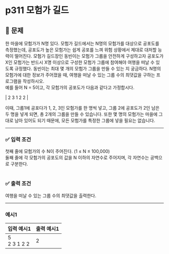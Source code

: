 # p311 모험가 길드
## 🔔 문제
한 마을에 모험가가 N명 있다. 모험가 길드에서는 N명의 모험가를 대상으로 공포도를 측정했는데, 공포도가 높은 모험가는 쉽게 공포를 느껴 위험 상황에서 제대로 대처할 능력이 떨어진다.
모험가 길드장인 동빈이는 모험가 그룹을 안전하게 구성하고자 공포도가 X인 모험가는 반드시 X명 이상으로 구성한 모험가 그룹에 참여해야 여행을 떠날 수 있도록 규정했다.
동빈이는 최대 몇 개의 모험가 그룹을 만들 수 있는 지 궁금하다. N명의 모험가에 대한 정보가 주어졌을 때, 여행을 떠날 수 있는 그룹 수의 최댓값을 구하는 프로그램을 작성하시오.
<br>
예를 들어 N = 5이고, 각 모험가의 공포도가 다음과 같다고 가정합시다.

| 2 3 1 2 2 |

이때, 그룹1에 공포다가 1, 2, 3인 모험가를 한 명씩 넣고, 그룹 2에 공포도가 2인 남은 두 명을 넣게 되면, 총 2개의 그룹을 만들 수 있습니다. 또한 몇 명의 모험가는 마을에 그대로 남아 있어도 되기 때문에, 모든 모험가를 특정한 그룹에 넣을 필요는 없습니다.
<hr>

### ✅ 입력 조건
첫째 줄에 모험가의 수 N이 주어진다. (1 ≤ N ≤ 100,000)
<br>
둘째 줄에 각 모험가의 공포도의 값을 N 이하의 자연수로 주어지며, 각 자연수는 공백으로 구분한다.
<br>
<br>

### ✅ 출력 조건
여행을 떠날 수 있는 그룹 수의 최댓값을 출력한다.
<hr>

### 예시1
|입력 예시1|출력 예시1|
|:---|:---|
| 5 <br> 2 3 1 2 2 | 2 |

